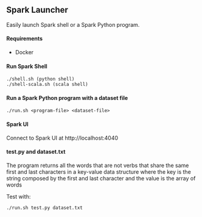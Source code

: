## Spark Launcher

Easily launch Spark shell or a Spark Python program.

#### Requirements

- Docker

#### Run Spark Shell 

```
./shell.sh (python shell)
./shell-scala.sh (scala shell)
```

#### Run a Spark Python program with a dataset file

```
./run.sh <program-file> <dataset-file>
```

#### Spark UI

Connect to Spark UI at http://localhost:4040

#### test.py and dataset.txt

The program returns all the words that are not verbs that share the same first and last characters in a key-value data structure where the key is the string composed by the first and last character and the value is the array of words

Test with:
```
./run.sh test.py dataset.txt
```


